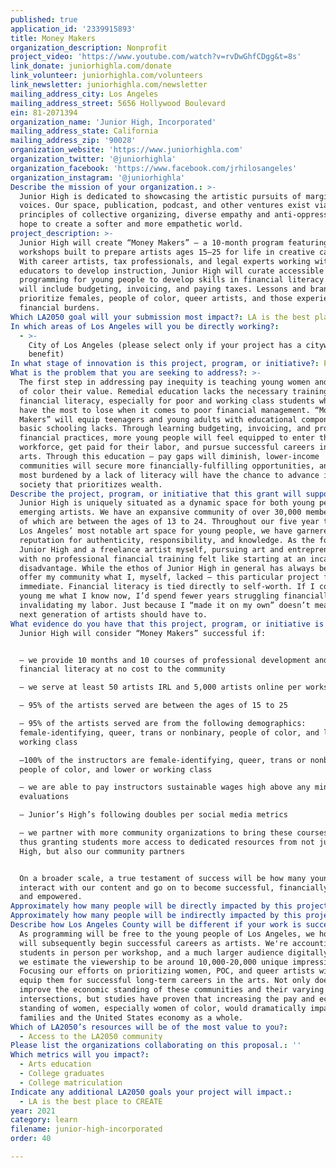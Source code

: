 ```yaml
---
published: true
application_id: '2339915893'
title: Money Makers
organization_description: Nonprofit
project_video: 'https://www.youtube.com/watch?v=rvDwGhfCDgg&t=8s'
link_donate: juniorhighla.com/donate
link_volunteer: juniorhighla.com/volunteers
link_newsletter: juniorhighla.com/newsletter
mailing_address_city: Los Angeles
mailing_address_street: 5656 Hollywood Boulevard
ein: 81-2071394
organization_name: 'Junior High, Incorporated'
mailing_address_state: California
mailing_address_zip: '90028'
organization_website: 'https://www.juniorhighla.com'
organization_twitter: '@juniorhighla'
organization_facebook: 'https://www.facebook.com/jrhilosangeles'
organization_instagram: '@juniorhighla'
Describe the mission of your organization.: >-
  Junior High is dedicated to showcasing the artistic pursuits of marginalized
  voices. Our space, publication, podcast, and other ventures exist via
  principles of collective organizing, diverse empathy and anti-oppression. We
  hope to create a softer and more empathetic world.
project_description: >-
  Junior High will create “Money Makers” — a 10-month program featuring 10
  workshops built to prepare artists ages 15—25 for life in creative careers.
  With career artists, tax professionals, and legal experts working with trained
  educators to develop instruction, Junior High will curate accessible
  programming for young people to develop skills in financial literacy. Topics
  will include budgeting, invoicing, and paying taxes. Lessons and branding will
  prioritize females, people of color, queer artists, and those experiencing
  financial burdens.
Which LA2050 goal will your submission most impact?: LA is the best place to LEARN
In which areas of Los Angeles will you be directly working?:
  - >-
    City of Los Angeles (please select only if your project has a citywide
    benefit)
In what stage of innovation is this project, program, or initiative?: Pilot project or new program (testing or implementing a new idea)
What is the problem that you are seeking to address?: >-
  The first step in addressing pay inequity is teaching young women and artists
  of color their value. Remedial education lacks the necessary training for
  financial literacy, especially for poor and working class students who often
  have the most to lose when it comes to poor financial management. “Money
  Makers” will equip teenagers and young adults with educational components that
  basic schooling lacks. Through learning budgeting, invoicing, and proper
  financial practices, more young people will feel equipped to enter the
  workforce, get paid for their labor, and pursue successful careers in the
  arts. Through this education — pay gaps will diminish, lower-income
  communities will secure more financially-fulfilling opportunities, and those
  most burdened by a lack of literacy will have the chance to advance in a
  society that prioritizes wealth.
Describe the project, program, or initiative that this grant will support to address the problem identified.: >-
  Junior High is uniquely situated as a dynamic space for both young people and
  emerging artists. We have an expansive community of over 30,000 members — 33%
  of which are between the ages of 13 to 24. Throughout our five year tenure as
  Los Angeles’ most notable art space for young people, we have garnered a
  reputation for authenticity, responsibility, and knowledge. As the founder of
  Junior High and a freelance artist myself, pursuing art and entrepreneurship
  with no professional financial training felt like starting at an incalculable
  disadvantage. While the ethos of Junior High in general has always been to
  offer my community what I, myself, lacked — this particular project feels more
  immediate. Financial literacy is tied directly to self-worth. If I could teach
  young me what I know now, I’d spend fewer years struggling financially and
  invalidating my labor. Just because I “made it on my own” doesn’t mean the
  next generation of artists should have to. 
What evidence do you have that this project, program, or initiative is or will be successful, and how will you define and measure success?: >
  Junior High will consider “Money Makers” successful if:


  — we provide 10 months and 10 courses of professional development and
  financial literacy at no cost to the community

  — we serve at least 50 artists IRL and 5,000 artists online per workshop

  — 95% of the artists served are between the ages of 15 to 25

  — 95% of the artists served are from the following demographics:
  female-identifying, queer, trans or nonbinary, people of color, and lower or
  working class

  —100% of the instructors are female-identifying, queer, trans or nonbinary,
  people of color, and lower or working class

  — we are able to pay instructors sustainable wages high above any minimum wage
  evaluations

  — Junior’s High’s following doubles per social media metrics

  — we partner with more community organizations to bring these courses to life,
  thus granting students more access to dedicated resources from not just Junior
  High, but also our community partners


  On a broader scale, a true testament of success will be how many young people
  interact with our content and go on to become successful, financially secure,
  and empowered.
Approximately how many people will be directly impacted by this project, program, or initiative?: '5000'
Approximately how many people will be indirectly impacted by this project, program, or initiative?: '50000'
Describe how Los Angeles County will be different if your work is successful.: >-
  As programming will be free to the young people of Los Angeles, we hope many
  will subsequently begin successful careers as artists. We're accounting for 50
  students in person per workshop, and a much larger audience digitally. Online,
  we estimate the viewership to be around 10,000-20,000 unique impressions.
  Focusing our efforts on prioritizing women, POC, and queer artists will better
  equip them for successful long-term careers in the arts. Not only does this
  improve the economic standing of these communities and their varying
  intersections, but studies have proven that increasing the pay and economic
  standing of women, especially women of color, would dramatically impact their
  families and the United States economy as a whole. 
Which of LA2050’s resources will be of the most value to you?:
  - Access to the LA2050 community
Please list the organizations collaborating on this proposal.: ''
Which metrics will you impact?:
  - Arts education
  - College graduates
  - College matriculation
Indicate any additional LA2050 goals your project will impact.:
  - LA is the best place to CREATE
year: 2021
category: learn
filename: junior-high-incorporated
order: 40

---
```

